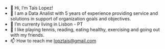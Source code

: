- 👋 Hi, I’m Taïs Lopez! 
- 👀 I am a Data Analist with 5 years of experience providing service and solutions in support of organization goals and objectives.
- 🌱 I’m currenty living in Lisbon - PT 
- 💞️ I like playing tennis, reading, eating healthy, exercising and going out with my friends.
- 📫 How to reach me lopztais@gmail.com

<!---
taislopz/taislopz is a ✨ special ✨ repository because its `README.md` (this file) appears on your GitHub profile.
You can click the Preview link to take a look at your changes.
--->
